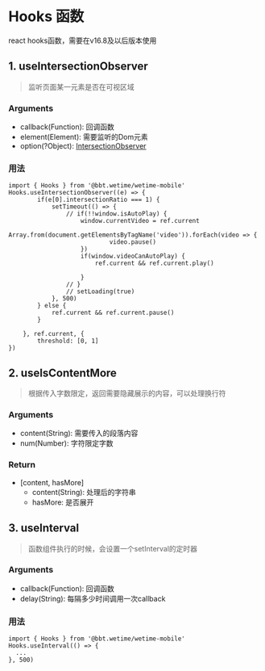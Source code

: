 # Hooks 函数
react hooks函数，需要在v16.8及以后版本使用
## 1. useIntersectionObserver
> 监听页面某一元素是否在可视区域
### Arguments
  - callback(Function): 回调函数
  - element(Element): 需要监听的Dom元素
  - option(?Object): [IntersectionObserver](https://developer.mozilla.org/zh-CN/docs/Web/API/IntersectionObserver)
### 用法
```
import { Hooks } from '@bbt.wetime/wetime-mobile'
Hooks.useIntersectionObserver((e) => {
        if(e[0].intersectionRatio === 1) {
            setTimeout(() => {
                // if(!!window.isAutoPlay) {
                    window.currentVideo = ref.current
                    Array.from(document.getElementsByTagName('video')).forEach(video => {
                            video.pause()
                    })
                    if(window.videoCanAutoPlay) {
                        ref.current && ref.current.play()

                    }
                // }
                // setLoading(true)
            }, 500)
        } else {
            ref.current && ref.current.pause()
        }

    }, ref.current, {
        threshold: [0, 1]
})
```

## 2. useIsContentMore
> 根据传入字数限定，返回需要隐藏展示的内容，可以处理换行符

### Arguments
  - content(String): 需要传入的段落内容
  - num(Number): 字符限定字数

### Return
  - [content, hasMore]
    - content(String): 处理后的字符串
    - hasMore: 是否展开

## 3. useInterval
> 函数组件执行的时候，会设置一个setInterval的定时器
### Arguments
  - callback(Function): 回调函数
  - delay(String): 每隔多少时间调用一次callback

### 用法
```
import { Hooks } from '@bbt.wetime/wetime-mobile'
Hooks.useInterval(() => {
  ...
}, 500)
```
